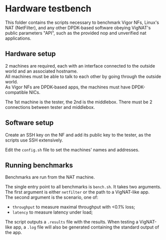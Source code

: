 # Hardware testbench

This folder contains the scripts necessary to benchmark Vigor NFs, Linux's NAT (NetFilter),
and any other DPDK-based software obeying VigNAT's public parameters "API", such as the provided nop and unverified nat applications.

## Hardware setup

2 machines are required, each with an interface connected to the outside world and an associated hostname.  
All machines must be able to talk to each other by going through the outside world.  
As Vigor NFs are DPDK-based apps, the machines must have DPDK-compatible NICs.

The 1st machine is the tester, the 2nd is the middlebox.
There must be 2 connections between tester and middlebox.

## Software setup

Create an SSH key on the NF and add its public key to the tester, as the scripts use SSH extensively.

Edit the `config.sh` file to set the machines' names and addresses.

## Running benchmarks

Benchmarks are run from the NAT machine.

The single entry point to all benchmarks is `bench.sh`. It takes two arguments.  
The first argument is either `netfilter` or the path to a VigNAT-like app.  
The second argument is the scenario, one of:  
- `throughput` to measure maximal throughput with <0.1% loss;
- `latency` to measure latency under load;

The script outputs a `.results` file with the results. When testing a VigNAT-like app, a `.log` file will also be generated containing the standard output of the app.
